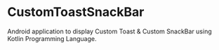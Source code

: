 # CustomToastSnackBar
Android application to display Custom Toast &amp; Custom SnackBar using Kotlin Programming Language.
